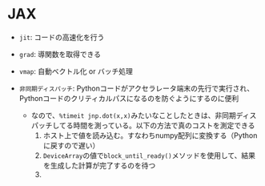 # JAX

- `jit`: コードの高速化を行う
- `grad`: 導関数を取得できる
- `vmap`: 自動ベクトル化 or バッチ処理

- `非同期ディスパッチ`: Pythonコードがアクセラレータ端末の先行で実行され、Pythonコードのクリティカルパスになるのを防ぐようにするのに便利
  - なので、`%timeit jnp.dot(x,x)`みたいなことしたときは、非同期ディスパッチしてる時間を測っている。以下の方法で真のコストを測定できる
    1. ホスト上で値を読み込む。すなわちnumpy配列に変換する（Pythonに戻すので遅い）
    2. `DeviceArray`の値で`block_until_ready()`メソッドを使用して、結果を生成した計算が完了するのを待つ
    3.
